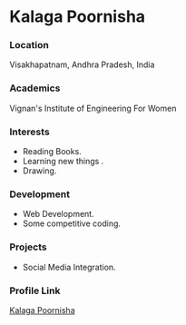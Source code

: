 # Kalaga Poornisha

### Location

Visakhapatnam, Andhra Pradesh, India

### Academics

Vignan's Institute of Engineering For Women

### Interests

- Reading Books.
- Learning new things .
- Drawing.

### Development

- Web Development.
- Some competitive coding.

### Projects

- Social Media Integration.

### Profile Link

[Kalaga Poornisha](https://github.com/KalagaPoornisha)